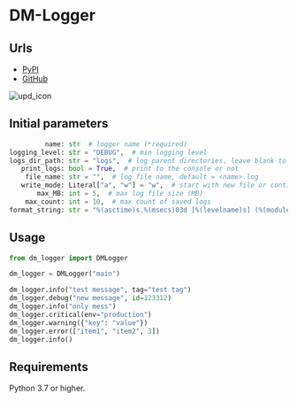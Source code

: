 # DM-Logger

## Urls

* [PyPI](https://pypi.org/project/dm-logger/)
* [GitHub](https://github.com/DIMKA4621/dm-logger)

![upd_icon](.resources/upd_icon.png)

## Initial parameters

```python
         name: str  # logger name (*required)
logging_level: str = "DEBUG",  # min logging level
logs_dir_path: str = "logs",  # log parent directories, leave blank to not write
   print_logs: bool = True,  # print to the console or not
    file_name: str = "",  # log file name, default = <name>.log
   write_mode: Literal["a", "w"] = "w",  # start with new file or continue old one
       max_MB: int = 5,  # max log file size (MB)
    max_count: int = 10,  # max count of saved logs
format_string: str = "%(asctime)s.%(msecs)03d [%(levelname)s] (%(module)s.%(funcName)s:%(lineno)d) %(message)s",
```

## Usage

```python
from dm_logger import DMLogger

dm_logger = DMLogger("main")

dm_logger.info("test message", tag="test tag")
dm_logger.debug("new message", id=123312)
dm_logger.info("only mess")
dm_logger.critical(env="production")
dm_logger.warning({"key": "value"})
dm_logger.error(["item1", "item2", 3])
dm_logger.info()
```

## Requirements

Python 3.7 or higher.
